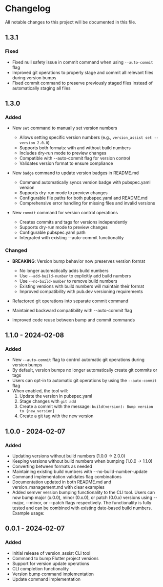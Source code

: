 # Changelog

All notable changes to this project will be documented in this file.

## 1.3.1

### Fixed

- Fixed null safety issue in commit command when using `--auto-commit` flag
- Improved git operations to properly stage and commit all relevant files during version bumps
- Fixed commit command to preserve previously staged files instead of automatically staging all files

## 1.3.0

### Added

- New `set` command to manually set version numbers

  - Allows setting specific version numbers (e.g., `version_assist set --version 2.0.0`)
  - Supports both formats: with and without build numbers
  - Includes dry-run mode to preview changes
  - Compatible with --auto-commit flag for version control
  - Validates version format to ensure compliance

- New `badge` command to update version badges in README.md

  - Command automatically syncs version badge with pubspec.yaml version
  - Supports dry-run mode to preview changes
  - Configurable file paths for both pubspec.yaml and README.md
  - Comprehensive error handling for missing files and invalid versions

- New `commit` command for version control operations
  - Creates commits and tags for versions independently
  - Supports dry-run mode to preview changes
  - Configurable pubspec.yaml path
  - Integrated with existing --auto-commit functionality

### Changed

- **BREAKING**: Version bump behavior now preserves version format

  - No longer automatically adds build numbers
  - Use `--add-build-number` to explicitly add build numbers
  - Use `--no-build-number` to remove build numbers
  - Existing versions with build numbers will maintain their format
  - Improved compatibility with pub.dev versioning requirements

- Refactored git operations into separate commit command
- Maintained backward compatibility with --auto-commit flag
- Improved code reuse between bump and commit commands

## 1.1.0 - 2024-02-08

### Added

- New `--auto-commit` flag to control automatic git operations during version bumps
- By default, version bumps no longer automatically create git commits or tags
- Users can opt-in to automatic git operations by using the `--auto-commit` flag
- When enabled, the tool will:
  1. Update the version in pubspec.yaml
  2. Stage changes with `git add`
  3. Create a commit with the message: `build(version): Bump version to {new_version}`
  4. Create a git tag with the new version

## 1.0.0 - 2024-02-07

### Added

- Updating versions without build numbers (1.0.0 -> 2.0.0)
- Keeping versions without build numbers when bumping (1.0.0 -> 1.1.0)
- Converting between formats as needed
- Maintaining existing build numbers with --no-build-number-update
- Command implementation validates flag combinations
- Documentation updated in both README.md and version_management.md with clear examples
- Added semver version bumping functionality to the CLI tool. Users can now bump major (x.0.0), minor (0.x.0), or patch (0.0.x) versions using --major, --minor, or --patch flags respectively. The functionality is fully tested and can be combined with existing date-based build numbers. Example usage:

## 0.0.1 - 2024-02-07

### Added

- Initial release of version_assist CLI tool
- Command to bump Flutter project versions
- Support for version update operations
- CLI completion functionality
- Version bump command implementation
- Update command implementation
